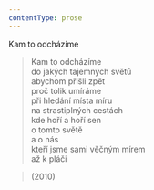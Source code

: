 ```yaml
---
contentType: prose
---
```


Kam to odcházíme

> Kam to odcházíme  
> do jakých tajemných světů  
> abychom přišli zpět  
> proč tolik umíráme  
> při hledání místa míru  
> na strastiplných cestách  
> kde hoří a hoří sen  
> o tomto světě  
> a o nás  
> kteří jsme sami věčným mírem  
> až k pláči

> (2010)
